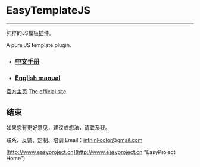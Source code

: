 # EasyTemplateJS
--------------

纯粹的JS模板插件。

A pure JS template plugin.

- ### [中文手册](doc/readme-zh.md "中文手册") 


- ### [English manual](doc/readme-en.md "English manual") 



[官方主页](http://www.easyproject.cn/easytemplate/zh-cn/index.jsp '官方主页')         [The official site](http://www.easyproject.cn/easytemplate/zh-cn/index.jsp 'The official site')

## 结束

如果您有更好意见，建议或想法，请联系我。


联系、反馈、定制、培训 Email：<inthinkcolor@gmail.com>



[http://www.easyproject.cn](http://www.easyproject.cn "EasyProject Home")

